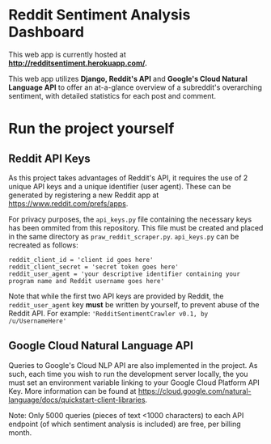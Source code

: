 # Reddit Sentiment Analysis Dashboard
This web app is currently hosted at **http://redditsentiment.herokuapp.com/.**

This web app utilizes **Django, Reddit's API** and **Google's Cloud Natural Language API** to offer an at-a-glance
overview of a subreddit's overarching sentiment, with detailed statistics for each post and comment.

# Run the project yourself
## Reddit API Keys
As this project takes advantages of Reddit's API, it requires the use of 2 unique API keys and a unique identifier (user agent).
These can be generated by registering a new Reddit app at https://www.reddit.com/prefs/apps.

For privacy purposes, the `api_keys.py` file containing the necessary keys has been ommited from this repository.
This file must be created and placed in the same directory as `praw_reddit_scraper.py`. `api_keys.py` can be recreated as follows:

```
reddit_client_id = 'client id goes here'
reddit_client_secret = 'secret token goes here'
reddit_user_agent = 'your descriptive identifier containing your program name and Reddit username goes here'
```

Note that while the first two API keys are provided by Reddit, the `reddit_user_agent` key **must** be written by yourself, to prevent abuse of the Reddit API.
For example: `'RedditSentimentCrawler v0.1, by /u/UsernameHere'`

## Google Cloud Natural Language API
Queries to Google's Cloud NLP API are also implemented in the project. As such, each time you wish to run the development server locally, the you must set an environment variable linking to your Google Cloud Platform API Key. More information can be found at https://cloud.google.com/natural-language/docs/quickstart-client-libraries.

Note: Only 5000 queries (pieces of text <1000 characters) to each API endpoint (of which sentiment analysis is included) are free, per billing month.

